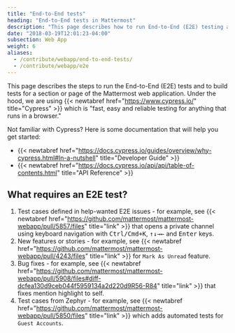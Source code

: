 ```yaml
---
title: "End-to-End tests"
heading: "End-to-End tests in Mattermost"
description: "This page describes how to run End-to-End (E2E) testing and to build tests for a section or page of the Mattermost web application."
date: "2018-03-19T12:01:23-04:00"
subsection: Web App
weight: 6
aliases:
  - /contribute/webapp/end-to-end-tests/
  - /contribute/webapp/e2e
---
```


This page describes the steps to run the End-to-End (E2E) tests and to build tests for a section or page of the Mattermost web application. Under the hood, we are using {{< newtabref href="https://www.cypress.io/" title="Cypress" >}} which is "fast, easy and reliable testing for anything that runs in a browser."

Not familiar with Cypress? Here is some documentation that will help you get started:

  - {{< newtabref href="https://docs.cypress.io/guides/overview/why-cypress.html#In-a-nutshell" title="Developer Guide" >}}
  - {{< newtabref href="https://docs.cypress.io/api/api/table-of-contents.html" title="API Reference" >}}

## What requires an E2E test?

1. Test cases defined in help-wanted E2E issues - for example, see {{< newtabref href="https://github.com/mattermost/mattermost-webapp/pull/5857/files" title="link" >}} that opens a private channel using keyboard navigation with <kbd><kbd>Ctrl</kbd>/<kbd>Cmd</kbd>+<kbd>K</kbd></kbd>, <kbd><kbd>↑</kbd><kbd>↓</kbd><kbd>→</kbd><kbd>←</kbd></kbd> and <kbd>Enter</kbd> keys.
2. New features or stories - for example, see {{< newtabref href="https://github.com/mattermost/mattermost-webapp/pull/4243/files" title="link" >}} for `Mark As Unread` feature.
3. Bug fixes - for example, see {{< newtabref href="https://github.com/mattermost/mattermost-webapp/pull/5908/files#diff-dcfea130d9ceb044f5959134a2d220d9R56-R84" title="link" >}} that fixes mention highlight to self.
4. Test cases from Zephyr - for example, see {{< newtabref href="https://github.com/mattermost/mattermost-webapp/pull/5850/files" title="link" >}} which adds automated tests for `Guest Accounts`. 
